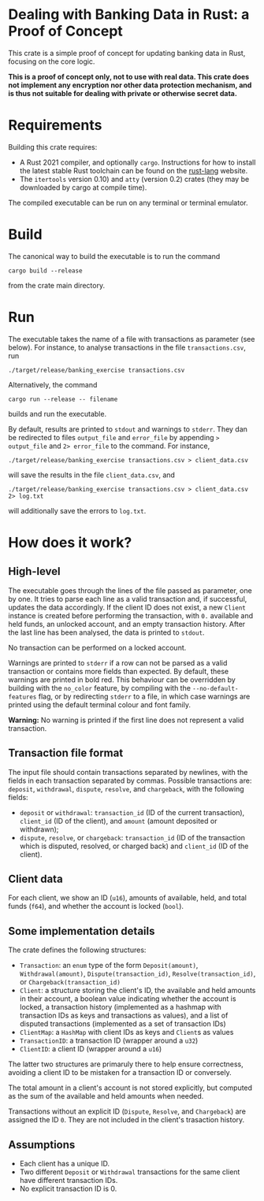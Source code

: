 # Dealing with Banking Data in Rust: a Proof of Concept

This crate is a simple proof of concept for updating banking data in Rust, focusing on the core logic. 

**This is a proof of concept only, not to use with real data. This crate does not implement any encryption nor other data protection mechanism, and is thus not suitable for dealing with private or otherwise secret data.** 

# Requirements

Building this crate requires: 

* A Rust 2021 compiler, and optionally `cargo`. Instructions for how to install the latest stable Rust toolchain can be found on the [rust-lang](https://www.rust-lang.org/) website.
* The `itertools` version 0.10) and `atty` (version 0.2) crates (they may be downloaded by cargo at compile time).

The compiled executable can be run on any terminal or terminal emulator.

# Build

The canonical way to build the executable is to run the command 

`cargo build --release`

from the crate main directory. 

# Run

The executable takes the name of a file with transactions as parameter (see below). For instance, to analyse transactions in the file `transactions.csv`, run 

`./target/release/banking_exercise transactions.csv`

Alternatively, the command

`cargo run --release -- filename`

builds and run the executable. 

By default, results are printed to `stdout` and warnings to `stderr`. They dan be redirected to files `output_file` and `error_file` by appending `> output_file` and `2> error_file` to the command. For instance, 

`./target/release/banking_exercise transactions.csv > client_data.csv`

will save the results in the file `client_data.csv`, and 

`./target/release/banking_exercise transactions.csv > client_data.csv 2> log.txt`

will additionally save the errors to `log.txt`. 

# How does it work? 

## High-level 

The executable goes through the lines of the file passed as parameter, one by one. It tries to parse each line as a valid transaction and, if successful, updates the data accordingly. If the client ID does not exist, a new `Client` instance is created before performing the transaction, with `0.` available and held funds, an unlocked account, and an empty transaction history. After the last line has been analysed, the data is printed to `stdout`. 

No transaction can be performed on a locked account.

Warnings are printed to `stderr` if a row can not be parsed as a valid transaction or contains more fields than expected. By default, these warnings are printed in bold red. This behaviour can be overridden by building with the `no_color` feature, by compiling with the `--no-default-features` flag, or by redirecting `stderr` to a file, in which case warnings are printed using the default terminal colour and font family.

**Warning:** No warning is printed if the first line does not represent a valid transaction.

## Transaction file format

The input file should contain transactions separated by newlines, with the fields in each transaction separated by commas. Possible transactions are: `deposit`, `withdrawal`, `dispute`, `resolve`, and `chargeback`, with the following fields: 

* `deposit` or `withdrawal`: `transaction_id` (ID of the current transaction), `client_id` (ID of the client), and `amount` (amount deposited or withdrawn); 
* `dispute`, `resolve`, or `chargeback`: `transaction_id` (ID of the transaction which is disputed, resolved, or charged back) and `client_id` (ID of the client). 

## Client data

For each client, we show an ID (`u16`), amounts of available, held, and total funds (`f64`), and whether the account is locked (`bool`).

## Some implementation details

The crate defines the following structures: 

* `Transaction`: an `enum` type of the form `Deposit(amount)`, `Withdrawal(amount)`, `Dispute(transaction_id)`, `Resolve(transaction_id)`, or `Chargeback(transaction_id)`
* `Client`: a structure storing the client's ID, the available and held amounts in their account, a boolean value indicating whether the account is locked, a transaction history (implemented as a hashmap with transaction IDs as keys and transactions as values), and a list of disputed transactions (implemented as a set of transaction IDs)
* `ClientMap`: a `HashMap` with client IDs as keys and `Client`s as values
* `TransactionID`: a transaction ID (wrapper around a `u32`)
* `ClientID`: a client ID (wrapper around a `u16`)

The latter two structures are primaruly there to help ensure correctness, avoiding a client ID to be mistaken for a transaction ID or conversely.

The total amount in a client's account is not stored explicitly, but computed as the sum of the available and held amounts when needed.

Transactions without an explicit ID (`Dispute`, `Resolve`, and `Chargeback`) are assigned the ID `0`. They are not included in the client's trasaction history. 

## Assumptions

* Each client has a unique ID. 
* Two different `Deposit` or `Withdrawal` transactions for the same client have different transaction IDs.
* No explicit transaction ID is 0. 
